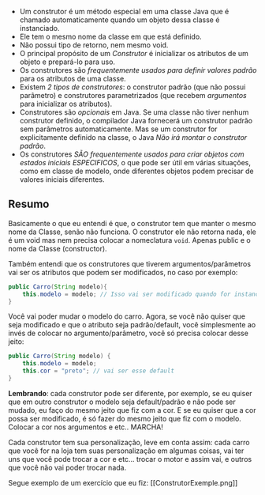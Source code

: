- Um construtor é um método especial em uma classe Java que é chamado automaticamente quando um objeto dessa classe é instanciado.
- Ele tem o mesmo nome da classe em que está definido.
- Não possui tipo de retorno, nem mesmo void.
- O principal propósito de um *Construtor* é inicializar os atributos de um objeto e prepará-lo para uso.
- Os construtores são *frequentemente usados para definir valores padrão* para os atributos de uma classe.
- Existem *2 tipos de construtores*: o construtor padrão (que não possui parâmetro) e construtores parametrizados (que recebem *argumentos* para inicializar os atributos).
- Construtores são *opcionais* em Java. Se uma classe não tiver nenhum construtor definido, o compilador Java fornecerá um construtor padrão sem parâmetros automaticamente. Mas se um construtor for explicitamente definido na classe, o Java *Não irá montar o construtor padrão*. 
- Os construtores *SÃO frequentemente usados para criar objetos com estados iniciais ESPECIFICOS*, o que pode ser útil em várias situações, como em classe de modelo, onde diferentes objetos podem precisar de valores iniciais diferentes.


## Resumo

Basicamente o que eu entendi é que, o construtor tem que manter o mesmo nome da Classe, senão não funciona. O construtor ele não retorna nada, ele é um void mas nem precisa colocar a nomeclatura `void`. Apenas public e o nome da Classe (constructor). 

Também entendi que os construtores que tiverem argumentos/parâmetros vai ser os atributos que podem ser modificados, no caso por exemplo:

```Java
public Carro(String modelo){
	this.modelo = modelo; // Isso vai ser modificado quando for instanciado.
}
```

Você vai poder mudar o modelo do carro.
Agora, se você não quiser que seja modificado e que o atributo seja padrão/default, você simplesmente ao invés de colocar no argumento/parâmetro, você só precisa colocar desse jeito:

```Java
public Carro(String modelo) {
	this.modelo = modelo;
	this.cor = "preto"; // vai ser esse default
}
```

**Lembrando**: cada construtor pode ser diferente, por exemplo, se eu quiser que em outro construtor o modelo seja default/padrão e não pode ser mudado, eu faço do mesmo jeito que fiz com a cor. E se eu quiser que a cor possa ser modificado, é só fazer do mesmo jeito que fiz com o modelo. Colocar a cor nos argumentos e etc.. MARCHA!

Cada construtor tem sua personalização, leve em conta assim: cada carro que você for na loja tem suas personalização em algumas coisas, vai ter uns que você pode trocar a cor e etc... trocar o motor e assim vai, e outros que você não vai poder trocar nada.

Segue exemplo de um exercício que eu fiz:
[[ConstrutorExemple.png]]
